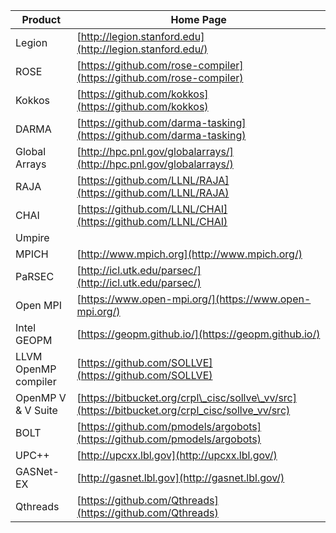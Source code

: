 | Product | Home Page |
| --- | --- |
| Legion | [http://legion.stanford.edu](http://legion.stanford.edu/) |
| ROSE | [https://github.com/rose-compiler](https://github.com/rose-compiler) |
| Kokkos | [https://github.com/kokkos](https://github.com/kokkos) |
| DARMA | [https://github.com/darma-tasking](https://github.com/darma-tasking) |
| Global Arrays | [http://hpc.pnl.gov/globalarrays/](http://hpc.pnl.gov/globalarrays/) |
| RAJA | [https://github.com/LLNL/RAJA](https://github.com/LLNL/RAJA) |
| CHAI | [https://github.com/LLNL/CHAI](https://github.com/LLNL/CHAI) |
| Umpire |   |
| MPICH | [http://www.mpich.org](http://www.mpich.org/) |
| PaRSEC | [http://icl.utk.edu/parsec/](http://icl.utk.edu/parsec/) |
| Open MPI | [https://www.open-mpi.org/](https://www.open-mpi.org/) |
| Intel GEOPM | [https://geopm.github.io/](https://geopm.github.io/) |
| LLVM OpenMP compiler | [https://github.com/SOLLVE](https://github.com/SOLLVE) |
| OpenMP V \& V Suite | [https://bitbucket.org/crpl\_cisc/sollve\_vv/src](https://bitbucket.org/crpl_cisc/sollve_vv/src) |
| BOLT | [https://github.com/pmodels/argobots](https://github.com/pmodels/argobots) |
| UPC++ | [http://upcxx.lbl.gov](http://upcxx.lbl.gov/) |
| GASNet-EX | [http://gasnet.lbl.gov](http://gasnet.lbl.gov/) |
| Qthreads | [https://github.com/Qthreads](https://github.com/Qthreads) |
